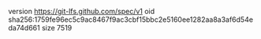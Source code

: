 version https://git-lfs.github.com/spec/v1
oid sha256:1759fe96ec5c9ac8467f9ac3cbf15bbc2e5160ee1282aa8a3af6d54eda74d661
size 7519
